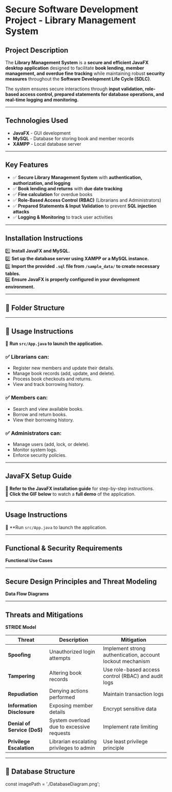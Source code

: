 # **Secure Software Development Project - Library Management System**

## **Project Description**
The **Library Management System** is a **secure and efficient JavaFX desktop application** designed to facilitate **book lending, member management, and overdue fine tracking** while maintaining robust **security measures** throughout the **Software Development Life Cycle (SDLC)**. 

The system ensures secure interactions through **input validation, role-based access control, prepared statements for database operations, and real-time logging and monitoring.**

---

## **Technologies Used**
- **JavaFX** - GUI development  
- **MySQL** - Database for storing book and member records  
- **XAMPP** - Local database server  

---

## **Key Features**
- ✅ **Secure Library Management System** with **authentication, authorization, and logging**
- ✅ **Book lending and returns** with **due date tracking**
- ✅ **Fine calculation** for overdue books  
- ✅ **Role-Based Access Control (RBAC)** (Librarians and Administrators)
- ✅ **Prepared Statements & Input Validation** to prevent **SQL injection attacks**  
- ✅ **Logging & Monitoring** to track user activities  

---
## **Installation Instructions**
1️⃣ **Install JavaFX and MySQL.**  
2️⃣ **Set up the database server using XAMPP or a MySQL instance.**  
3️⃣ **Import the provided `.sql` file from `/sample_data/` to create necessary tables.**  
4️⃣ **Ensure JavaFX is properly configured in your development environment.**  

---
## **📂 Folder Structure**

---
## 📌 Usage Instructions

📌 **Run `src/App.java` to launch the application.**

### ✅ Librarians can:
- Register new members and update their details.
- Manage book records (add, update, and delete).
- Process book checkouts and returns.
- View and track borrowing history.

### ✅ Members can:
- Search and view available books.
- Borrow and return books.
- View their borrowing history.

### ✅ Administrators can:
- Manage users (add, lock, or delete).
- Monitor system logs.
- Enforce security policies.

---
## **JavaFX Setup Guide**
📌 **Refer to the JavaFX installation guide** for step-by-step instructions.  
🎥 **Click the GIF below** to watch a **full demo** of the application.  

---

## **Usage Instructions**
📌 **Run `src/App.java` to launch the application.


---
## **Functional & Security Requirements**
**Functional Use Cases**

---
## **Secure Design Principles and Threat Modeling**
**Data Flow Diagrams**

---
## **Threats and Mitigations**
**STRIDE Model**

| Threat                 | Description                                  |Mitigation                                  |
|---------------------------|---------------------------------------------|---------------------------------------------|
| **Spoofing**              | Unauthorized login attempts  | Implement strong authentication, account lockout mechanism |
| **Tampering**             | Altering book records     | Use role-based access control (RBAC) and audit logs |
| **Repudiation**           | Denying actions performed              | Maintain transaction logs |
| **Information Disclosure**| Exposing member details     | Encrypt sensitive data |
| **Denial of Service (DoS)**| System overload due to excessive requests   | Implement rate limiting |
| **Privilege Escalation**  | Librarian escalating privileges to admin   | Use least privilege principle |
---
## **📂 Database Structure**

const imagePath = './DatabaseDiagram.png';




